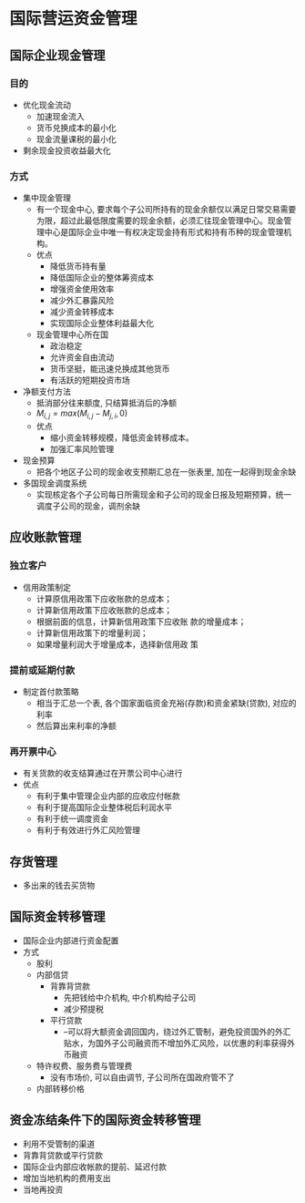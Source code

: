 # 国际营运资金管理
## 国际企业现金管理
### 目的
- 优化现金流动
  - 加速现金流入
  - 货币兑换成本的最小化
  - 现金流量课税的最小化
- 剩余现金投资收益最大化

### 方式
- 集中现金管理
  - 有一个现金中心, 要求每个子公司所持有的现金余额仅以满足日常交易需要为限，超过此最低限度需要的现金余额，必须汇往现金管理中心。现金管理中心是国际企业中唯一有权决定现金持有形式和持有币种的现金管理机构。
  - 优点
    - 降低货币持有量
    - 降低国际企业的整体筹资成本
    - 增强资金使用效率
    - 减少外汇暴露风险
    - 减少资金转移成本
    - 实现国际企业整体利益最大化
  - 现金管理中心所在国
    - 政治稳定
    - 允许资金自由流动
    - 货币坚挺，能迅速兑换成其他货币
    - 有活跃的短期投资市场
- 净额支付方法
  - 抵消部分往来额度, 只结算抵消后的净额
  - $M_{i,j} = max(M_{i,j} - M_{j,i}, 0)$
  - 优点
    - 缩小资金转移规模，降低资金转移成本。
    - 加强汇率风险管理
- 现金预算
  - 把各个地区子公司的现金收支预期汇总在一张表里, 加在一起得到现金余缺
- 多国现金调度系统
  - 实现核定各个子公司每日所需现金和子公司的现金日报及短期预算，统一调度子公司的现金，调剂余缺

## 应收账款管理
### 独立客户
- 信用政策制定
  - 计算原信用政策下应收账款的总成本；
  - 计算新信用政策下应收账款的总成本；
  - 根据前面的信息，计算新信用政策下应收账
款的增量成本；
  - 计算新信用政策下的增量利润；
  - 如果增量利润大于增量成本，选择新信用政
策
### 提前或延期付款
- 制定首付款策略
  - 相当于汇总一个表, 各个国家面临资金充裕(存款)和资金紧缺(贷款), 对应的利率
  - 然后算出来利率的净额
### 再开票中心
- 有关货款的收支结算通过在开票公司中心进行
- 优点
  - 有利于集中管理企业内部的应收应付帐款
  - 有利于提高国际企业整体税后利润水平 
  - 有利于统一调度资金 
  - 有利于有效进行外汇风险管理
## 存货管理
- 多出来的钱去买货物
## 国际资金转移管理
- 国际企业内部进行资金配置
- 方式
  - 股利 
  - 内部信贷
    - 背靠背贷款
      - 先把钱给中介机构, 中介机构给子公司
      - 减少预提税
    - 平行贷款
      - –可以将大额资金调回国内，绕过外汇管制，避免投资国外的外汇贴水，为国外子公司融资而不增加外汇风险，以优惠的利率获得外币融资
  - 特许权费、服务费与管理费
    - 没有市场价, 可以自由调节, 子公司所在国政府管不了
  - 内部转移价格
## 资金冻结条件下的国际资金转移管理 
- 利用不受管制的渠道 
- 背靠背贷款或平行贷款 
- 国际企业内部应收帐款的提前、延迟付款 
- 增加当地机构的费用支出 
- 当地再投资